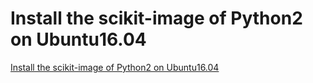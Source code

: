 # Install the scikit-image of Python2 on Ubuntu16.04
[Install the scikit-image of Python2 on Ubuntu16.04](https://aiwithcloud.com/?p=1369)